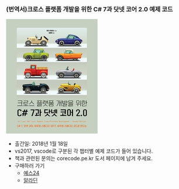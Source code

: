### (번역서)크로스 플랫폼 개발을 위한 C# 7과 닷넷 코어 2.0 예제 코드

![](/cover.jpg)

*  출간일: 2018년 1월 18일
*  vs2017, vscode로 구분된 각 챕터별 예제 코드가 들어 있습니다.
*  책과 관련된 문의는 corecode.pe.kr 도서 페이지에 남겨 주세요.
* 구매하러 가기
	* <a href="http://www.yes24.com/24/goods/57905587" target="_blank">예스24</a>
	* <a href="http://www.aladin.co.kr/shop/wproduct.aspx?ItemId=128563714" target="_blank">알라딘</a>


